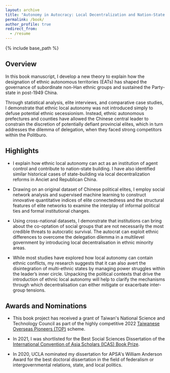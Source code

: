 ```yaml
---
layout: archive
title: "Autonomy in Autocracy: Local Decentralization and Nation-State Building in China"
permalink: /book/
author_profile: true
redirect_from:
  - /resume
---
```


{% include base_path %}

## Overview

In this book manuscript, I develop a new theory to explain how the designation of ethnic autonomous territories (EATs) has shaped the governance of subordinate non-Han ethnic groups and sustained the Party-state in post-1949 China.

Through statistical analysis, elite interviews, and comparative case studies, I demonstrate that ethnic local autonomy was not introduced simply to defuse potential ethnic secessionism. Instead, ethnic autonomous prefectures and counties have allowed the Chinese central leader to constrain the discretion of potentially defiant provincial elites, which in turn addresses the dilemma of delegation, when they faced strong competitors within the Politburo. 

## Highlights

  - I explain how ethnic local autonomy can act as an institution of agent control and contribute to nation-state building. I have also identified similar historical cases of state-building via local decentralization reforms in Anciet and Republican China.

  - Drawing on an original dataset of Chinese political elites, I employ social network analysis and supervised machine learning to construct innovative quantitative indices of elite connectedness and the structural features of elite networks to examine the interplay of informal political ties and formal institutional changes.

  - Using cross-national datasets, I demonstrate that institutions can bring about the co-optation of social groups that are not necessarily the most credible threats to autocratic survival. The autocrat can exploit ethnic differences to overcome the delegation dilemma in a multilevel government by introducing local decentralisation in ethnic minority areas.

  - While most studies have explored how local autonomy can contain ethnic conflicts, my research suggests that it can also avert the disintegration of multi-ethnic states by managing power struggles within the leader’s inner circle. Unpacking the political contexts that drive the introduction of ethnic local autonomy will help to clarify the mechanisms through which decentralisation can either mitigate or exacerbate inter-group tensions.

## Awards and Nominations

  - This book project has received a grant of Taiwan's National Science and Technology Council as part of the highly competitive 2022 [Taiwanese Overseas Pioneers (TOP)](https://www.stpi.narl.org.tw/public/top.htm) scheme.
  
  - In 2021, I was shortlisted for the Best Social Sciences Dissertation of the [International Convention of Asia Scholars (ICAS) Book Prize](https://www.iias.asia/the-newsletter/article/ibp-2021-english-language-edition-social-sciences).

  - In 2020, UCLA nominated my dissertation for APSA's William Anderson Award for the best doctoral dissertation in the field of federalism or intergovernmental relations, state, and local politics.